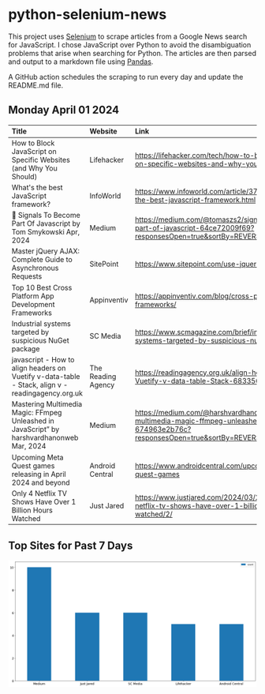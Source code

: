 # python-selenium-news

This project uses [Selenium](https://www.seleniumhq.org/) to scrape articles from a Google News search for JavaScript.
I chose JavaScript over Python to avoid the disambiguation problems that arise when searching for Python.
The articles are then parsed and output to a markdown file using [Pandas](https://pandas.pydata.org/).

A GitHub action schedules the scraping to run every day and update the README.md file.

## Monday April 01 2024


| Title                                                                                             | Website            | Link                                                                                                                                                 |
|:--------------------------------------------------------------------------------------------------|:-------------------|:-----------------------------------------------------------------------------------------------------------------------------------------------------|
| How to Block JavaScript on Specific Websites (and Why You Should)                                 | Lifehacker         | https://lifehacker.com/tech/how-to-block-javascript-on-specific-websites-and-why-you-should                                                          |
| What's the best JavaScript framework?                                                             | InfoWorld          | https://www.infoworld.com/article/3713207/whats-the-best-javascript-framework.html                                                                   |
| 🥳 Signals To Become Part Of Javascript  by Tom Smykowski  Apr, 2024                               | Medium             | https://medium.com/@tomaszs2/signals-to-become-part-of-javascript-64ce72009f69?responsesOpen=true&sortBy=REVERSE_CHRON                               |
| Master jQuery AJAX: Complete Guide to Asynchronous Requests                                       | SitePoint          | https://www.sitepoint.com/use-jquerys-ajax-function/                                                                                                 |
| Top 10 Best Cross Platform App Development Frameworks                                             | Appinventiv        | https://appinventiv.com/blog/cross-platform-app-frameworks/                                                                                          |
| Industrial systems targeted by suspicious NuGet package                                           | SC Media           | https://www.scmagazine.com/brief/industrial-systems-targeted-by-suspicious-nuget-package                                                             |
| javascript - How to align headers on Vuetify v-data-table - Stack, align v - readingagency.org.uk | The Reading Agency | https://readingagency.org.uk/align-headers-on-Vuetify-v-data-table-Stack-6833568.html                                                                |
| Mastering Multimedia Magic: FFmpeg Unleashed in JavaScript”  by harshvardhanonweb  Mar, 2024      | Medium             | https://medium.com/@harshvardhanonweb/mastering-multimedia-magic-ffmpeg-unleashed-in-javascript-674963e2b76c?responsesOpen=true&sortBy=REVERSE_CHRON |
| Upcoming Meta Quest games releasing in April 2024 and beyond                                      | Android Central    | https://www.androidcentral.com/upcoming-meta-quest-games                                                                                             |
| Only 4 Netflix TV Shows Have Over 1 Billion Hours Watched                                         | Just Jared         | https://www.justjared.com/2024/03/26/only-4-netflix-tv-shows-have-over-1-billion-hours-watched/2/                                                    |
## Top Sites for Past 7 Days

![Graph of Top Sites](https://raw.githubusercontent.com/dan-mba/python-selenium-news/main/last-week.png)
